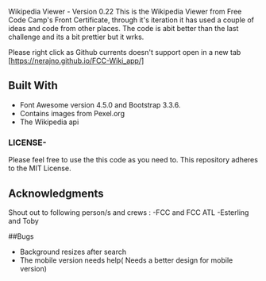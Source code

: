 Wikipedia Viewer  - Version 0.22
This is the Wikipedia Viewer  from Free Code Camp's Front Certificate, through it's iteration it has used a couple of ideas and code from other places. The code is abit better than the last challenge and its a bit prettier but it wrks.  

Please right click as Github currents doesn't support open in a new tab
[https://nerajno.github.io/FCC-Wiki_app/]


## Built With
- Font Awesome version 4.5.0 and Bootstrap 3.3.6.
- Contains images from Pexel.org
- The Wikipedia api

### LICENSE-
Please feel free to use the this code as you need to.
This repository adheres to the MIT License.

## Acknowledgments
Shout out to following person/s and crews :
-FCC and FCC ATL
-Esterling and Toby

##Bugs
- Background resizes after search
- The mobile version needs help( Needs a better design for mobile version)
